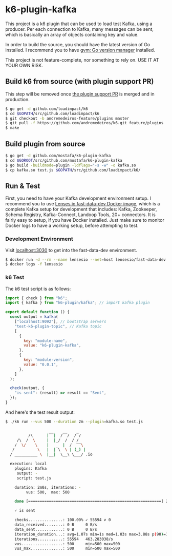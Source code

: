 # k6-plugin-kafka

This project is a k6 plugin that can be used to load test Kafka, using a producer. Per each connection to Kafka, many messages can be sent, which is basically an array of objects containing key and value.

In order to build the source, you should have the latest version of Go installed. I recommend you to have [gvm: Go version manager](https://github.com/moovweb/gvm) installed.

This project is not feature-complete, nor something to rely on. USE IT AT YOUR OWN RISK.

## Build k6 from source (with plugin support PR)

This step will be removed once [the plugin support PR](https://github.com/loadimpact/k6/pull/1396) is merged and in production.

```bash
$ go get -d github.com/loadimpact/k6
$ cd $GOPATH/src/github.com/loadimpact/k6
$ git checkout -b andremedeiros-feature/plugins master
$ git pull -f https://github.com/andremedeiros/k6.git feature/plugins
$ make
```

## Build plugin from source

```bash
$ go get -d github.com/mostafa/k6-plugin-kafka
$ cd $GOROOT/src/github.com/mostafa/k6-plugin-kafka
$ go build -buildmode=plugin -ldflags="-s -w" -o kafka.so
$ cp kafka.so test.js $GOPATH/src/github.com/loadimpact/k6/
```

## Run & Test

First, you need to have your Kafka development environment setup. I recommend you to use [Lenses.io fast-data-dev Docker image](https://github.com/lensesio/fast-data-dev), which is a complete Kafka setup for development that includes: Kafka, Zookeeper, Schema Registry, Kafka-Connect, Landoop Tools, 20+ connectors. It is fairly easy to setup, if you have Docker installed. Just make sure to monitor Docker logs to have a working setup, before attempting to test.

### Development Environment

Visit [localhost:3030](http://localhost:3030) to get into the fast-data-dev environment.

```bash
$ docker run -d --rm --name lensesio --net=host lensesio/fast-data-dev
$ docker logs -f lensesio
```

### k6 Test

The k6 test script is as follows:

```javascript
import { check } from "k6";
import { kafka } from "k6-plugin/kafka"; // import kafka plugin

export default function () {
  const output = kafka(
    ["localhost:9092"], // bootstrap servers
    "test-k6-plugin-topic", // Kafka topic
    [
      {
        key: "module-name",
        value: "k6-plugin-kafka",
      },
      {
        key: "module-version",
        value: "0.0.1",
      },
    ]
  );

  check(output, {
    "is sent": (result) => result == "Sent",
  });
}
```

And here's the test result output:

```bash
$ ./k6 run --vus 500 --duration 2m --plugin=kafka.so test.js


          /\      |‾‾|  /‾‾/  /‾/
     /\  /  \     |  |_/  /  / /
    /  \/    \    |      |  /  ‾‾\
   /          \   |  |‾\  \ | (_) |
  / __________ \  |__|  \__\ \___/ .io

  execution: local
    plugins: Kafka
     output: -
     script: test.js

    duration: 2m0s, iterations: -
         vus: 500,  max: 500

    done [==========================================================] 2m0s / 2m0s

    ✓ is sent

    checks...............: 100.00% ✓ 55594 ✗ 0
    data_received........: 0 B     0 B/s
    data_sent............: 0 B     0 B/s
    iteration_duration...: avg=1.07s min=1s med=1.03s max=3.88s p(90)=1.11s p(95)=1.32s
    iterations...........: 55594   463.283038/s
    vus..................: 500     min=500 max=500
    vus_max..............: 500     min=500 max=500
```
